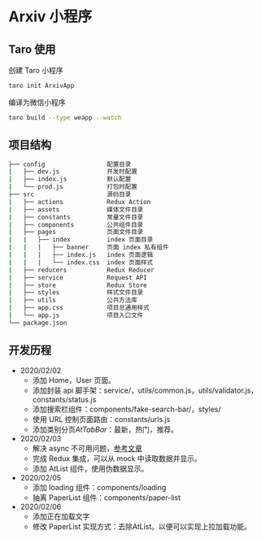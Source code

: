 # Arxiv 小程序

## Taro 使用

创建 Taro 小程序

``` bash
taro init ArxivApp
```

编译为微信小程序 

```bash
taro build --type weapp --watch
```



## 项目结构

```bash
├── config                 配置目录
|   ├── dev.js             开发时配置
|   ├── index.js           默认配置
|   └── prod.js            打包时配置
├── src                    源码目录
|   ├── actions            Redux Action
|   ├── assets             媒体文件目录
|   ├── constants          常量文件目录
|   ├── components         公共组件目录
|   ├── pages              页面文件目录
|   |   ├── index          index 页面目录
|   |   |   ├── banner     页面 index 私有组件
|   |   |   ├── index.js   index 页面逻辑
|   |   |   └── index.css  index 页面样式
|   ├── reducers           Redux Reducer
|   ├── service            Request API
|   ├── store              Redux Store
|   ├── styles             样式文件目录
|   ├── utils              公共方法库
|   ├── app.css            项目总通用样式
|   └── app.js             项目入口文件
└── package.json
```



## 开发历程

* 2020/02/02
  * 添加 Home，User 页面。
  * 添加封装 api 脚手架：service/，utils/common.js，utils/validator.js，constants/status.js
  * 添加搜索栏组件：components/fake-search-bar/，styles/
  * 使用 URL 控制页面路由：constants/urls.js
  * 添加类别分页*AtTabBar*：最新，热门，推荐。
* 2020/02/03
  * 解决 async 不可用问题，[参考文章](https://blog.csdn.net/xubaifu1997/article/details/90605683)
  * 完成 Redux 集成，可以从 mock 中读取数据并显示。
  * 添加 AtList 组件，使用伪数据显示。
* 2020/02/05
  * 添加 loading 组件：components/loading
  * 抽离 PaperList 组件：components/paper-list
* 2020/02/06
  * 添加正在加载文字
  * 修改 PaperList 实现方式：去除AtList。以便可以实现上拉加载功能。

